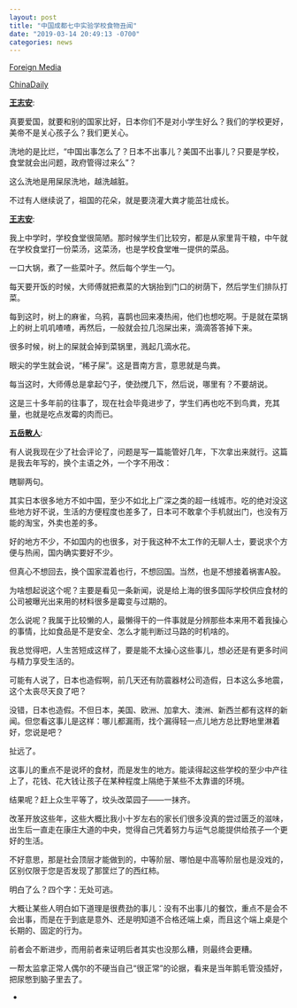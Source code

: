 ```yaml
---
layout: post
title: "中国成都七中实验学校食物丑闻"
date: "2019-03-14 20:49:13 -0700"
categories: news
---
```


[Foreign Media](https://www.sixthtone.com/news/1003681/moldy-food-in-sichuan-school-sparks-outcry%2C-investigation)

[ChinaDaily](http://global.chinadaily.com.cn/a/201903/14/WS5c89bde0a3106c65c34ee986.html)

[**王志安**](https://weibo.com/cctvwzn?refer_flag=1005055013_):

真要爱国，就要和别的国家比好，日本你们不是对小学生好么？我们的学校更好，美帝不是关心孩子么？我们更关心。

洗地的是比烂，“中国出事怎么了？日本不出事儿？美国不出事儿？只要是学校，食堂就会出问题，政府管得过来么”？

这么洗地是用屎尿洗地，越洗越脏。

不过有人继续说了，祖国的花朵，就是要浇灌大粪才能茁壮成长。

[**王志安**](https://weibo.com/cctvwzn?refer_flag=1005055013_):

我上中学时，学校食堂很简陋。那时候学生们比较穷，都是从家里背干粮，中午就在学校食堂打一份菜汤，这菜汤，也是学校食堂唯一提供的菜品。

一口大锅，煮了一些菜叶子。然后每个学生一勺。

每天要开饭的时候，大师傅就把煮菜的大锅抬到门口的树荫下，然后学生们排队打菜。

每到这时，树上的麻雀，乌鸦，喜鹊也回来凑热闹，他们也想吃啊。于是就在菜锅上的树上叽叽喳喳，再然后，一般就会拉几泡屎出来，滴滴答答掉下来。

很多时候，树上的屎就会掉到菜锅里，溅起几滴水花。

眼尖的学生就会说，“稀子屎”。这是晋南方言，意思就是鸟粪。

每当这时，大师傅总是拿起勺子，使劲搅几下，然后说，哪里有？不要胡说。

这是三十多年前的往事了，现在社会毕竟进步了，学生们再也吃不到鸟粪，充其量，也就是吃点发霉的肉而已。

[**五岳散人**](https://weibo.com/wysr2007):

有人说我现在少了社会评论了，问题是写一篇能管好几年，下次拿出来就行。这篇是我去年写的，换个主语之外，一个字不用改：

瞎聊两句。

其实日本很多地方不如中国，至少不如北上广深之类的超一线城市。吃的绝对没这些地方好不说，生活的方便程度也差多了，日本可不敢拿个手机就出门，也没有万能的淘宝，外卖也差的多。

好的地方不少，不如国内的也很多，对于我这种不太工作的无聊人士，要说求个方便与热闹，国内确实要好不少。

但真心不想回去，换个国家混着也行，不想回国。当然，也是不想接着祸害A股。

为啥想起说这个呢？主要是看见一条新闻，说是给上海的很多国际学校供应食材的公司被曝光出来用的材料很多是霉变与过期的。

怎么说呢？我属于比较懒的人，最懒得干的一件事就是分辨那些本来用不着我操心的事情，比如食品是不是安全、怎么才能判断过马路的时机啥的。

我总觉得吧，人生苦短成这样了，要是能不太操心这些事儿，想必还是有更多时间与精力享受生活的。

可能有人说了，日本也造假啊，前几天还有防震器材公司造假，日本这么多地震，这个太丧尽天良了吧？

没错，日本也造假。不但日本，美国、欧洲、加拿大、澳洲、新西兰都有这样的新闻。但您看这事儿是这样：哪儿都漏雨，找个漏得轻一点儿地方总比野地里淋着好，您说是吧？

扯远了。

这事儿的重点不是说坏的食材，而是发生的地方。能读得起这些学校的至少中产往上了，花钱、花大钱让孩子在某种程度上隔绝于某些不太靠谱的环境。

结果呢？赶上众生平等了，坟头改菜园子——一抹齐。

改革开放这些年，这些大概比我小十岁左右的家长们很多没真的尝过匮乏的滋味，出生后一直走在康庄大道的中央，觉得自己凭着努力与运气总能提供给孩子一个更好的生活。

不好意思，那是社会顶层才能做到的，中等阶层、哪怕是中高等阶层也是没戏的，区别仅限于您是否发现了那筐烂了的西红柿。

明白了么？四个字：无处可逃。

大概让某些人明白如下道理是很费劲的事儿：没有不出事儿的餐饮，重点不是会不会出事，而是在于到底是意外、还是明知道不合格还端上桌，而且这个端上桌是个长期的、固定的行为。

前者会不断进步，而用前者来证明后者其实也没那么糟，则最终会更糟。

一帮太监拿正常人偶尔的不硬当自己“很正常”的论据，看来是当年鹅毛管没插好，把尿憋到脑子里去了。



-

